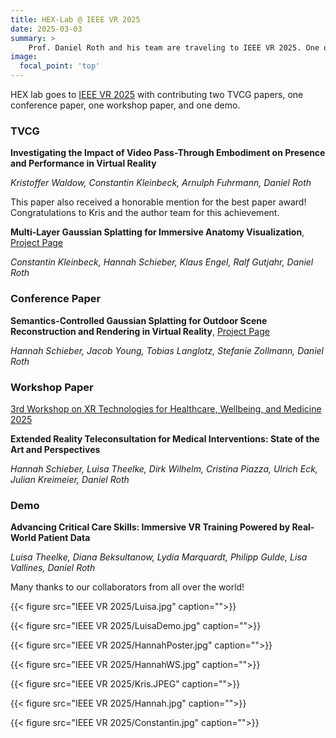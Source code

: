 ```yaml
---
title: HEX-Lab @ IEEE VR 2025 
date: 2025-03-03
summary: >
    Prof. Daniel Roth and his team are traveling to IEEE VR 2025. One of our papers received an honorable mention for the best paper award.
image:
  focal_point: 'top'
---
```


HEX lab goes to [IEEE VR 2025](http://ieeevr.org/2025/) with contributing two TVCG papers, one conference paper, one workshop paper, and one demo.

### TVCG

**Investigating the Impact of Video Pass-Through Embodiment on Presence and Performance in Virtual Reality**

_Kristoffer Waldow, Constantin Kleinbeck, Arnulph Fuhrmann, Daniel Roth_

This paper also received a honorable mention for the best paper award! Congratulations to Kris and the author team for this achievement.

**Multi-Layer Gaussian Splatting for Immersive Anatomy Visualization**, [Project Page](https://hex-lab.io/Multi-Layer-Gaussian-Splatting-for-Immersive-Anatomy-Visualization/)

_Constantin Kleinbeck, Hannah Schieber, Klaus Engel, Ralf Gutjahr, Daniel Roth_

### Conference Paper
**Semantics-Controlled Gaussian Splatting for Outdoor Scene Reconstruction and Rendering in Virtual Reality**, [Project Page](https://hannahhaensen.github.io/SCGS/)

_Hannah Schieber, Jacob Young, Tobias Langlotz, Stefanie Zollmann, Daniel Roth_


### Workshop Paper
[3rd Workshop on XR Technologies for Healthcare, Wellbeing, and Medicine 2025](https://sites.google.com/view/xrhealth/home)

**Extended Reality Teleconsultation for Medical Interventions: State of the Art and Perspectives**

_Hannah Schieber, Luisa Theelke, Dirk Wilhelm, Cristina Piazza, Ulrich Eck, Julian Kreimeier, Daniel Roth_

### Demo
**Advancing Critical Care Skills: Immersive VR Training Powered by Real-World Patient Data**

_Luisa Theelke, Diana Beksultanow, Lydia Marquardt, Philipp Gulde, Lisa Vallines, Daniel Roth_


Many thanks to our collaborators from all over the world! 

{{< figure src="IEEE VR 2025/Luisa.jpg" caption="">}}

{{< figure src="IEEE VR 2025/LuisaDemo.jpg" caption="">}}

{{< figure src="IEEE VR 2025/HannahPoster.jpg" caption="">}}

{{< figure src="IEEE VR 2025/HannahWS.jpg" caption="">}}

{{< figure src="IEEE VR 2025/Kris.JPEG" caption="">}}

{{< figure src="IEEE VR 2025/Hannah.jpg" caption="">}}

{{< figure src="IEEE VR 2025/Constantin.jpg" caption="">}}
